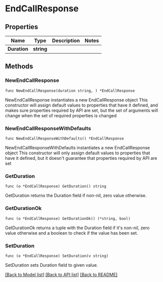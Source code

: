 # EndCallResponse

## Properties

Name | Type | Description | Notes
------------ | ------------- | ------------- | -------------
**Duration** | **string** |  | 

## Methods

### NewEndCallResponse

`func NewEndCallResponse(duration string, ) *EndCallResponse`

NewEndCallResponse instantiates a new EndCallResponse object
This constructor will assign default values to properties that have it defined,
and makes sure properties required by API are set, but the set of arguments
will change when the set of required properties is changed

### NewEndCallResponseWithDefaults

`func NewEndCallResponseWithDefaults() *EndCallResponse`

NewEndCallResponseWithDefaults instantiates a new EndCallResponse object
This constructor will only assign default values to properties that have it defined,
but it doesn't guarantee that properties required by API are set

### GetDuration

`func (o *EndCallResponse) GetDuration() string`

GetDuration returns the Duration field if non-nil, zero value otherwise.

### GetDurationOk

`func (o *EndCallResponse) GetDurationOk() (*string, bool)`

GetDurationOk returns a tuple with the Duration field if it's non-nil, zero value otherwise
and a boolean to check if the value has been set.

### SetDuration

`func (o *EndCallResponse) SetDuration(v string)`

SetDuration sets Duration field to given value.



[[Back to Model list]](../README.md#documentation-for-models) [[Back to API list]](../README.md#documentation-for-api-endpoints) [[Back to README]](../README.md)


